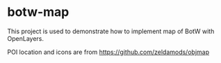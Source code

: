 # botw-map

This project is used to demonstrate how to implement map of BotW with OpenLayers.

POI location and icons are from https://github.com/zeldamods/objmap


